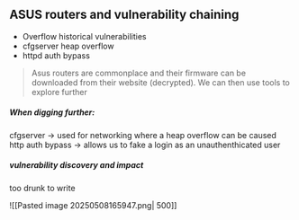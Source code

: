 ## ASUS routers and vulnerability chaining
- Overflow historical vulnerabilities 
- cfgserver heap overflow 
- httpd auth bypass
> Asus routers are commonplace and their firmware can be downloaded from their website (decrypted). We can then use tools to explore further 

##### When digging further:
cfgserver -> used for networking where a heap overflow can be caused 
http auth bypass -> allows us to fake a login as an unauthenthicated user

##### vulnerability discovery and impact 
too drunk to write 

![[Pasted image 20250508165947.png| 500]]